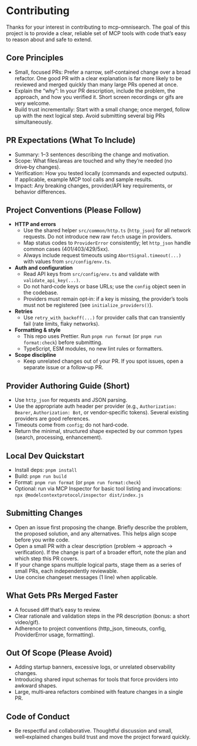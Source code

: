 # Contributing

Thanks for your interest in contributing to mcp-omnisearch. The goal
of this project is to provide a clear, reliable set of MCP tools with
code that’s easy to reason about and safe to extend.

## Core Principles

- Small, focused PRs: Prefer a narrow, self‑contained change over a
  broad refactor. One good PR with a clear explanation is far more
  likely to be reviewed and merged quickly than many large PRs opened
  at once.
- Explain the “why”: In your PR description, include the problem, the
  approach, and how you verified it. Short screen recordings or gifs
  are very welcome.
- Build trust incrementally: Start with a small change; once merged,
  follow up with the next logical step. Avoid submitting several big
  PRs simultaneously.

## PR Expectations (What To Include)

- Summary: 1–3 sentences describing the change and motivation.
- Scope: What files/areas are touched and why they’re needed (no
  drive‑by changes).
- Verification: How you tested locally (commands and expected
  outputs). If applicable, example MCP tool calls and sample results.
- Impact: Any breaking changes, provider/API key requirements, or
  behavior differences.

## Project Conventions (Please Follow)

- **HTTP and errors**
  - Use the shared helper `src/common/http.ts` (`http_json`) for all
    network requests. Do not introduce new raw `fetch` usage in
    providers.
  - Map status codes to `ProviderError` consistently; let `http_json`
    handle common cases (401/403/429/5xx).
  - Always include request timeouts using `AbortSignal.timeout(...)`
    with values from `src/config/env.ts`.
- **Auth and configuration**
  - Read API keys from `src/config/env.ts` and validate with
    `validate_api_key(...)`.
  - Do not hard‑code keys or base URLs; use the `config` object seen
    in the codebase.
  - Providers must remain opt‑in: if a key is missing, the provider’s
    tools must not be registered (see `initialize_providers()`).
- **Retries**
  - Use `retry_with_backoff(...)` for provider calls that can
    transiently fail (rate limits, flaky networks).
- **Formatting & style**
  - This repo uses Prettier. Run `pnpm run format` (or
    `pnpm run format:check`) before submitting.
  - TypeScript, ESM modules, no new lint rules or formatters.
- **Scope discipline**
  - Keep unrelated changes out of your PR. If you spot issues, open a
    separate issue or a follow‑up PR.

## Provider Authoring Guide (Short)

- Use `http_json` for requests and JSON parsing.
- Use the appropriate auth header per provider (e.g.,
  `Authorization: Bearer`, `Authorization: Bot`, or vendor‑specific
  tokens). Several existing providers are good references.
- Timeouts come from `config`; do not hard‑code.
- Return the minimal, structured shape expected by our common types
  (search, processing, enhancement).

## Local Dev Quickstart

- Install deps: `pnpm install`
- Build: `pnpm run build`
- Format: `pnpm run format` (or `pnpm run format:check`)
- Optional: run via MCP Inspector for basic tool listing and
  invocations: `npx @modelcontextprotocol/inspector dist/index.js`

## Submitting Changes

- Open an issue first proposing the change. Briefly describe the
  problem, the proposed solution, and any alternatives. This helps
  align scope before you write code.
- Open a small PR with a clear description (problem → approach →
  verification). If the change is part of a broader effort, note the
  plan and which step this PR covers.
- If your change spans multiple logical parts, stage them as a series
  of small PRs, each independently reviewable.
- Use concise changeset messages (1 line) when applicable.

## What Gets PRs Merged Faster

- A focused diff that’s easy to review.
- Clear rationale and validation steps in the PR description (bonus: a
  short video/gif).
- Adherence to project conventions (http_json, timeouts, config,
  ProviderError usage, formatting).

## Out Of Scope (Please Avoid)

- Adding startup banners, excessive logs, or unrelated observability
  changes.
- Introducing shared input schemas for tools that force providers into
  awkward shapes.
- Large, multi‑area refactors combined with feature changes in a
  single PR.

## Code of Conduct

- Be respectful and collaborative. Thoughtful discussion and small,
  well‑explained changes build trust and move the project forward
  quickly.
